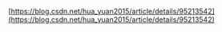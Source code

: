 [https://blog.csdn.net/hua_yuan2015/article/details/95213542](https://blog.csdn.net/hua_yuan2015/article/details/95213542)